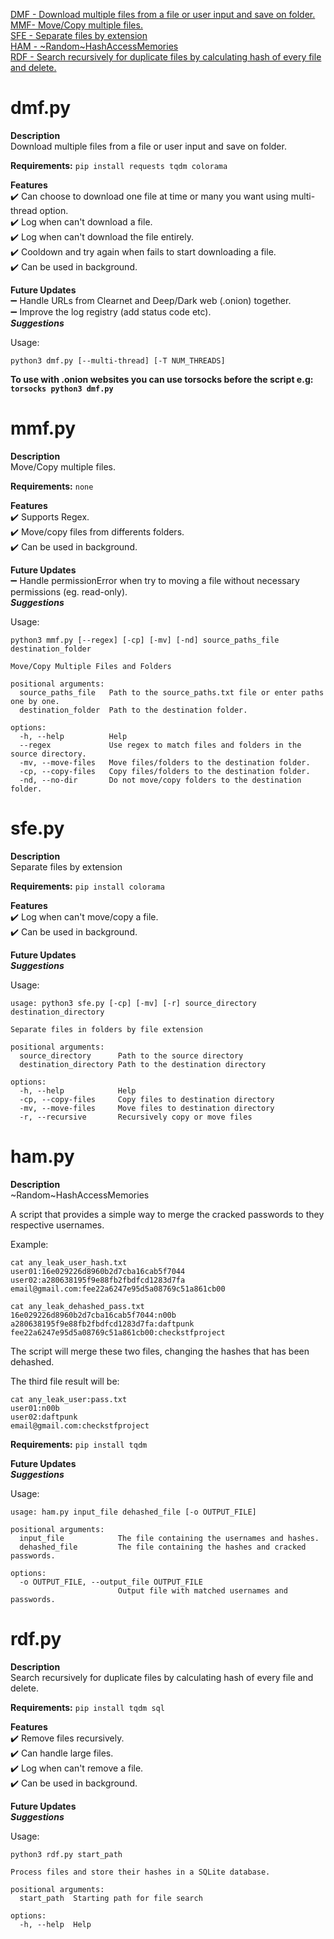 [DMF - Download multiple files from a file or user input and save on folder.](#dmfpy) <br />
[MMF- Move/Copy multiple files.](#mmfpy) <br />
[SFE - Separate files by extension](#sfepy) <br />
[HAM - ~Random~HashAccessMemories](#hampy) <br />
[RDF - Search recursively for duplicate files by calculating hash of every file and delete.](#rdfpy) <br />

# dmf.py
**Description** <br />
Download multiple files from a file or user input and save on folder. <br />

**Requirements:**
```pip install requests tqdm colorama```

**Features** <br />
:heavy_check_mark: Can choose to download one file at time or many you want using multi-thread option. <br />
:heavy_check_mark: Log when can't download a file. <br />
:heavy_check_mark: Log when can't download the file entirely. <br />
:heavy_check_mark: Cooldown and try again when fails to start downloading a file. <br />
:heavy_check_mark: Can be used in background. <br />

**Future Updates** <br />
:heavy_minus_sign: Handle URLs from Clearnet and Deep/Dark web (.onion) together. <br />
:heavy_minus_sign: Improve the log registry (add status code etc). <br />
***Suggestions*** <br />

Usage:
```
python3 dmf.py [--multi-thread] [-T NUM_THREADS]
```

**To use with .onion websites you can use torsocks before the script e.g: ```torsocks python3 dmf.py```** <br />

# mmf.py
**Description** <br />
Move/Copy multiple files. <br />

**Requirements:**
```none```

**Features** <br />
:heavy_check_mark: Supports Regex. <br />
:heavy_check_mark: Move/copy files from differents folders. <br />
:heavy_check_mark: Can be used in background. <br />

**Future Updates** <br />
:heavy_minus_sign: Handle permissionError when try to moving a file without necessary permissions (eg. read-only). <br />
***Suggestions***

Usage:
```
python3 mmf.py [--regex] [-cp] [-mv] [-nd] source_paths_file destination_folder

Move/Copy Multiple Files and Folders

positional arguments:
  source_paths_file   Path to the source_paths.txt file or enter paths one by one.
  destination_folder  Path to the destination folder.

options:
  -h, --help          Help
  --regex             Use regex to match files and folders in the source directory.
  -mv, --move-files   Move files/folders to the destination folder.
  -cp, --copy-files   Copy files/folders to the destination folder.
  -nd, --no-dir       Do not move/copy folders to the destination folder.
```

# sfe.py
**Description** <br />
Separate files by extension <br />

**Requirements:**
```pip install colorama```

**Features** <br />
:heavy_check_mark: Log when can't move/copy a file. <br />
:heavy_check_mark: Can be used in background. <br />

**Future Updates** <br />
***Suggestions*** <br />

Usage:
```
usage: python3 sfe.py [-cp] [-mv] [-r] source_directory destination_directory

Separate files in folders by file extension

positional arguments:
  source_directory      Path to the source directory
  destination_directory Path to the destination directory

options:
  -h, --help            Help
  -cp, --copy-files     Copy files to destination directory
  -mv, --move-files     Move files to destination directory
  -r, --recursive       Recursively copy or move files
```


# ham.py
**Description** <br />
~Random~HashAccessMemories <br />

A script that provides a simple way to merge the cracked passwords to they respective usernames. <br />

Example:
```
cat any_leak_user_hash.txt
user01:16e029226d8960b2d7cba16cab5f7044
user02:a280638195f9e88fb2fbdfcd1283d7fa
email@gmail.com:fee22a6247e95d5a08769c51a861cb00

cat any_leak_dehashed_pass.txt
16e029226d8960b2d7cba16cab5f7044:n00b
a280638195f9e88fb2fbdfcd1283d7fa:daftpunk
fee22a6247e95d5a08769c51a861cb00:checkstfproject

```
The script will merge these two files, changing the hashes that has been dehashed.

The third file result will be:
``` 
cat any_leak_user:pass.txt
user01:n00b
user02:daftpunk
email@gmail.com:checkstfproject

```

**Requirements:**
```pip install tqdm```

**Future Updates** <br />
***Suggestions*** <br />

Usage:
```
usage: ham.py input_file dehashed_file [-o OUTPUT_FILE]

positional arguments:
  input_file            The file containing the usernames and hashes.
  dehashed_file         The file containing the hashes and cracked passwords.

options:
  -o OUTPUT_FILE, --output_file OUTPUT_FILE
                        Output file with matched usernames and passwords.
```


# rdf.py
**Description** <br />
Search recursively for duplicate files by calculating hash of every file and delete. <br />

**Requirements:**
```pip install tqdm sql```

**Features** <br />
:heavy_check_mark: Remove files recursively. <br />
:heavy_check_mark: Can handle large files. <br />
:heavy_check_mark: Log when can't remove a file.  <br />
:heavy_check_mark: Can be used in background. <br />

**Future Updates** <br />
***Suggestions***

Usage:
```
python3 rdf.py start_path

Process files and store their hashes in a SQLite database.

positional arguments:
  start_path  Starting path for file search

options:
  -h, --help  Help
```
